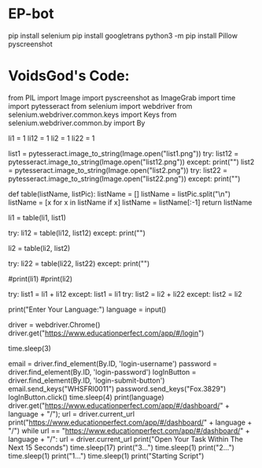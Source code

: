 # EP-bot
pip install selenium
pip install googletrans
python3 -m pip install Pillow pyscreenshot







# VoidsGod's Code:
from PIL import Image
import pyscreenshot as ImageGrab
import time
import pytesseract
from selenium import webdriver
from selenium.webdriver.common.keys import Keys
from selenium.webdriver.common.by import By

li1 = 1
li12 = 1
li2 = 1
li22 = 1


list1 = pytesseract.image_to_string(Image.open("list1.png"))
try:
    list12 = pytesseract.image_to_string(Image.open("list12.png"))
except:
    print("")
list2 = pytesseract.image_to_string(Image.open("list2.png"))
try:
    list22 = pytesseract.image_to_string(Image.open("list22.png"))
except:
    print("")

def table(listName, listPic):
    listName = []
    listName = listPic.split("\n")
    listName = [x for x in listName if x]
    listName = listName[:-1]
    return listName

li1 = table(li1, list1)

try:
    li12 = table(li12, list12)
except:
    print("")

li2 = table(li2, list2)

try:
    li22 = table(li22, list22)
except:
    print("")

#print(li1)
#print(li2)

try:
    list1 = li1 + li12
except:
    list1 = li1
try:
    list2 = li2 + li22
except:
    list2 = li2

print("Enter Your Language:")
language = input()

driver = webdriver.Chrome()
driver.get("https://www.educationperfect.com/app/#/login")

time.sleep(3)

email = driver.find_element(By.ID, 'login-username')
password = driver.find_element(By.ID, 'login-password')
logInButton = driver.find_element(By.ID, 'login-submit-button')
email.send_keys("WHSFRI0011")
password.send_keys("Fox.3829")
logInButton.click()
time.sleep(4)
print(language)
driver.get("https://www.educationperfect.com/app/#/dashboard/" + language + "/");
url = driver.current_url
print("https://www.educationperfect.com/app/#/dashboard/" + language + "/")
while url == "https://www.educationperfect.com/app/#/dashboard/" + language + "/":
    url = driver.current_url
print("Open Your Task Within The Next 15 Seconds")
time.sleep(17)
print("3...")
time.sleep(1)
print("2...")
time.sleep(1)
print("1...")
time.sleep(1)
print("Starting Script")
